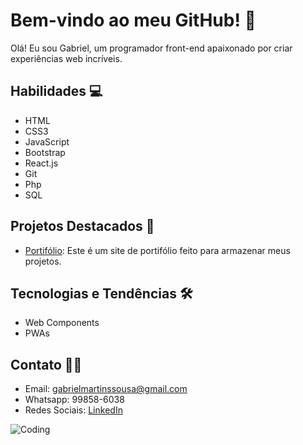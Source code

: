 # Bem-vindo ao meu GitHub! 🚀

Olá! Eu sou Gabriel, um programador front-end apaixonado por criar experiências web incríveis.

## Habilidades 💻
- HTML 
- CSS3
- JavaScript
- Bootstrap
- React.js
- Git
- Php
- SQL

## Projetos Destacados 🌟
- [Portifólio](https://vaconer.github.io/portifolio/): Este é um site de portifólio feito para armazenar meus projetos.

## Tecnologias e Tendências 🛠️
- Web Components
- PWAs

## Contato 📧📱
- Email: gabrielmartinssousa@gmail.com
- Whatsapp: 99858-6038
- Redes Sociais: [LinkedIn](https://www.linkedin.com/in/gabriel-martins-3b76b122a/) 

![Coding](https://media.giphy.com/media/ZVik7pBtu9dNS/giphy.gif)
